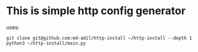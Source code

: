 # This is simple http config generator

uses:
	
	git clone git@github.com:md-adil/http-install ~/http-install --depth 1
	python3 ~/http-install/main.py